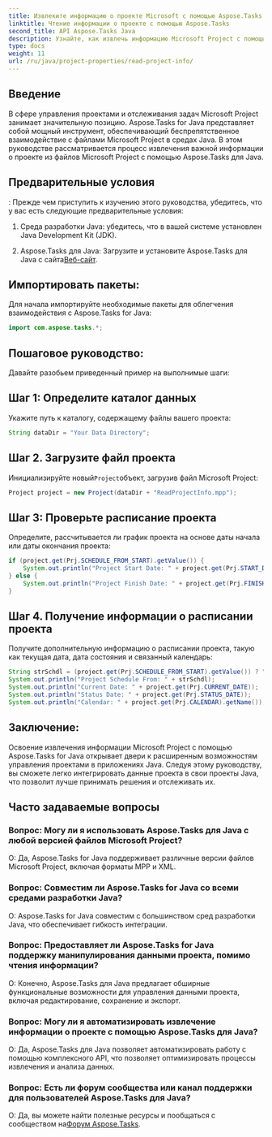 ```yaml
---
title: Извлеките информацию о проекте Microsoft с помощью Aspose.Tasks для Java
linktitle: Чтение информации о проекте с помощью Aspose.Tasks
second_title: API Aspose.Tasks Java
description: Узнайте, как извлечь информацию Microsoft Project с помощью Aspose.Tasks для Java. Улучшите управление проектами в приложениях Java без особых усилий.
type: docs
weight: 11
url: /ru/java/project-properties/read-project-info/
---
```

## Введение
В сфере управления проектами и отслеживания задач Microsoft Project занимает значительную позицию. Aspose.Tasks for Java представляет собой мощный инструмент, обеспечивающий беспрепятственное взаимодействие с файлами Microsoft Project в средах Java. В этом руководстве рассматривается процесс извлечения важной информации о проекте из файлов Microsoft Project с помощью Aspose.Tasks для Java.
## Предварительные условия
:
Прежде чем приступить к изучению этого руководства, убедитесь, что у вас есть следующие предварительные условия:
1. Среда разработки Java: убедитесь, что в вашей системе установлен Java Development Kit (JDK).
   
2.  Aspose.Tasks для Java: Загрузите и установите Aspose.Tasks для Java с сайта[Веб-сайт](https://releases.aspose.com/tasks/java/).

## Импортировать пакеты:
Для начала импортируйте необходимые пакеты для облегчения взаимодействия с Aspose.Tasks for Java:
```java
import com.aspose.tasks.*;
```
## Пошаговое руководство:
Давайте разобьем приведенный пример на выполнимые шаги:
## Шаг 1: Определите каталог данных
Укажите путь к каталогу, содержащему файлы вашего проекта:
```java
String dataDir = "Your Data Directory";
```
## Шаг 2. Загрузите файл проекта
 Инициализируйте новый`Project`объект, загрузив файл Microsoft Project:
```java
Project project = new Project(dataDir + "ReadProjectInfo.mpp");
```
## Шаг 3: Проверьте расписание проекта
Определите, рассчитывается ли график проекта на основе даты начала или даты окончания проекта:
```java
if (project.get(Prj.SCHEDULE_FROM_START).getValue()) {
    System.out.println("Project Start Date: " + project.get(Prj.START_DATE));
} else {
    System.out.println("Project Finish Date: " + project.get(Prj.FINISH_DATE));
}
```
## Шаг 4. Получение информации о расписании проекта
Получите дополнительную информацию о расписании проекта, такую как текущая дата, дата состояния и связанный календарь:
```java
String strSchdl = (project.get(Prj.SCHEDULE_FROM_START).getValue()) ? "Project Start Date" : "Project Finish Date";
System.out.println("Project Schedule From: " + strSchdl);
System.out.println("Current Date: " + project.get(Prj.CURRENT_DATE));
System.out.println("Status Date: " + project.get(Prj.STATUS_DATE));
System.out.println("Calendar: " + project.get(Prj.CALENDAR).getName());
```

## Заключение:
Освоение извлечения информации Microsoft Project с помощью Aspose.Tasks for Java открывает двери к расширенным возможностям управления проектами в приложениях Java. Следуя этому руководству, вы сможете легко интегрировать данные проекта в свои проекты Java, что позволит лучше принимать решения и отслеживать их.
## Часто задаваемые вопросы
### Вопрос: Могу ли я использовать Aspose.Tasks для Java с любой версией файлов Microsoft Project?
О: Да, Aspose.Tasks for Java поддерживает различные версии файлов Microsoft Project, включая форматы MPP и XML.
### Вопрос: Совместим ли Aspose.Tasks for Java со всеми средами разработки Java?
О: Aspose.Tasks for Java совместим с большинством сред разработки Java, что обеспечивает гибкость интеграции.
### Вопрос: Предоставляет ли Aspose.Tasks for Java поддержку манипулирования данными проекта, помимо чтения информации?
О: Конечно, Aspose.Tasks для Java предлагает обширные функциональные возможности для управления данными проекта, включая редактирование, сохранение и экспорт.
### Вопрос: Могу ли я автоматизировать извлечение информации о проекте с помощью Aspose.Tasks для Java?
О: Да, Aspose.Tasks для Java позволяет автоматизировать работу с помощью комплексного API, что позволяет оптимизировать процессы извлечения и анализа данных.
### Вопрос: Есть ли форум сообщества или канал поддержки для пользователей Aspose.Tasks для Java?
 О: Да, вы можете найти полезные ресурсы и пообщаться с сообществом на[Форум Aspose.Tasks](https://forum.aspose.com/c/tasks/15).